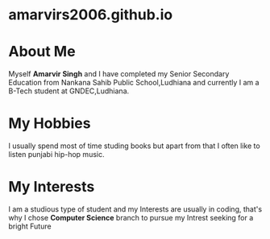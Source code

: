# amarvirs2006.github.io
<!DOCTYPE html>
<head>
</head>
<body>
    <h1>About Me</h1>
    <p>Myself <b>Amarvir Singh</b> and I have completed my Senior Secondary Education from
        Nankana Sahib Public School,Ludhiana and currently I am a B-Tech student at GNDEC,Ludhiana.
    </p>
    <h1>My Hobbies</h1>
    <p>I usually spend most of time studing books but apart from that I often like to 
        listen punjabi hip-hop music.
    </p>
    <h1>My Interests</h1>
    <p>
        I am a studious type of student and my Interests are usually in coding, that's why
        I chose 
        <b>Computer Science</b> branch to pursue my Intrest seeking for a bright Future
    </p>
</body>
</html>
